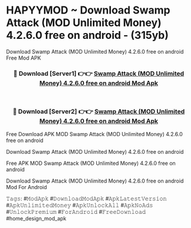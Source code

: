 # HAPYYMOD ~ Download Swamp Attack (MOD Unlimited Money) 4.2.6.0 free on android - (315yb)
Download Swamp Attack (MOD Unlimited Money) 4.2.6.0 free on android Free Mod APK

<div align="center">
<h3>🔴 Download [Server1] 👉👉 <a href="https://apk-comot.site?title=Swamp_Attack_(MOD_Unlimited_Money)_4.2.6.0_free_on_android">Swamp Attack (MOD Unlimited Money) 4.2.6.0 free on android Mod Apk</a></h3><br>

<h3>🔴 Download [Server2] 👉👉 <a href="https://apk-comot.site?title=Swamp_Attack_(MOD_Unlimited_Money)_4.2.6.0_free_on_android">Swamp Attack (MOD Unlimited Money) 4.2.6.0 free on android Mod Apk</a></h3>
</div>


Free Download APK MOD Swamp Attack (MOD Unlimited Money) 4.2.6.0 free on android

Download Swamp Attack (MOD Unlimited Money) 4.2.6.0 free on android 

Free APK MOD Swamp Attack (MOD Unlimited Money) 4.2.6.0 free on android 

Download Swamp Attack (MOD Unlimited Money) 4.2.6.0 free on android Mod For Android

𝚃𝚊𝚐𝚜: #𝙼𝚘𝚍𝙰𝚙𝚔 #𝙳𝚘𝚠𝚗𝚕𝚘𝚊𝚍𝙼𝚘𝚍𝙰𝚙𝚔 #𝙰𝚙𝚔𝙻𝚊𝚝𝚎𝚜𝚝𝚅𝚎𝚛𝚜𝚒𝚘𝚗 #𝙰𝚙𝚔𝚄𝚗𝚕𝚒𝚖𝚒𝚝𝚎𝚍𝙼𝚘𝚗𝚎𝚢 #𝙰𝚙𝚔𝚄𝚗𝚕𝚘𝚌𝚔𝙰𝚕𝚕 #𝙰𝚙𝚔𝙽𝚘𝙰𝚍𝚜 #𝚄𝚗𝚕𝚘𝚌𝚔𝙿𝚛𝚎𝚖𝚒𝚞𝚖 #𝙵𝚘𝚛𝙰𝚗𝚍𝚛𝚘𝚒𝚍 #𝙵𝚛𝚎𝚎𝙳𝚘𝚠𝚗𝚕𝚘𝚊𝚍 #home_design_mod_apk